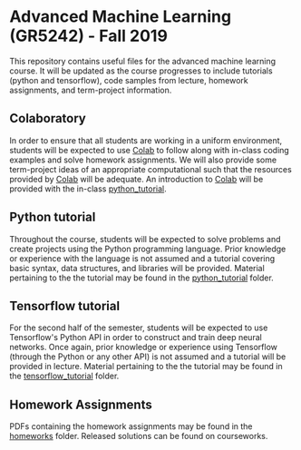 # Advanced Machine Learning (GR5242) - Fall 2019

This repository contains useful files for the advanced machine learning course. It will be updated as the course progresses to include tutorials (python and tensorflow), code samples from lecture, homework assignments, and term-project information.

## Colaboratory

In order to ensure that all students are working in a uniform environment, students will be expected to use [Colab](https://colab.research.google.com/) to follow along with in-class coding examples and solve homework assignments. We will also provide some term-project ideas of an appropriate computational such that the resources provided by [Colab](https://colab.research.google.com/) will be adequate. An introduction to [Colab](https://colab.research.google.com/)  will be provided with the in-class [python_tutorial](https://github.com/ElliottGordon/AdvML-Fall-19/tree/master/python_tutorial).

## Python tutorial

Throughout the course, students will be expected to solve problems and create projects using the Python programming language. Prior knowledge or experience with the language is not assumed and a tutorial covering basic syntax, data structures, and libraries will be provided. Material pertaining to the the tutorial may be found in the [python_tutorial](https://github.com/ElliottGordon/AdvML-Fall-19/tree/master/python_tutorial) folder.

## Tensorflow tutorial

For the second half of the semester, students will be expected to use Tensorflow's Python API in order to construct and train deep neural networks. Once again, prior knowledge or experience using Tensorflow (through the Python or any other API) is not assumed and a tutorial will be provided in lecture. Material pertaining to the the tutorial may be found in the [tensorflow_tutorial](https://github.com/ElliottGordon/AdvML-Fall-19/tree/master/tensorflow_tutorial) folder.

## Homework Assignments

PDFs containing the homework assignments may be found in the [homeworks](https://github.com/ElliottGordon/AdvML-Fall-19/tree/master/homeworks) folder. Released solutions can be found on courseworks.
